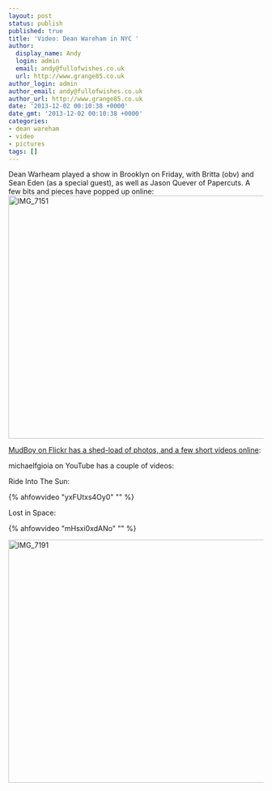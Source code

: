 ```yaml
---
layout: post
status: publish
published: true
title: 'Video: Dean Wareham in NYC '
author:
  display_name: Andy
  login: admin
  email: andy@fullofwishes.co.uk
  url: http://www.grange85.co.uk
author_login: admin
author_email: andy@fullofwishes.co.uk
author_url: http://www.grange85.co.uk
date: '2013-12-02 00:10:38 +0000'
date_gmt: '2013-12-02 00:10:38 +0000'
categories:
- dean wareham
- video
- pictures
tags: []
---
```

<p>Dean Warheam played a show in Brooklyn on Friday, with Britta (obv) and Sean Eden (as a special guest), as well as Jason Quever of Papercuts. A few bits and pieces have popped up online:<br />
<a href="http://www.flickr.com/photos/97019847@N00/11128980054" title="IMG_7151 by Clay, on Flickr"><img src="http://farm3.staticflickr.com/2813/11128980054_5489f3165b_z.jpg" width="640" height="480" alt="IMG_7151"></a></p>
<p><a href="http://www.flickr.com/search/?w=97019847@N00&q=dean%20wareham">MudBoy on Flickr has a shed-load of photos, and a few short videos online</a>:</p>
<p>michaelfgioia on YouTube has a couple of videos:</p>
<p>Ride Into The Sun:<br />
</p>
{% ahfowvideo "yxFUtxs4Oy0" "" %}
<p>Lost in Space:<br />
</p>
{% ahfowvideo "mHsxi0xdANo" "" %}
<p><a href="http://www.flickr.com/photos/97019847@N00/11128964534" title="IMG_7191 by Clay, on Flickr"><img src="http://farm6.staticflickr.com/5543/11128964534_1ee3b029dd_z.jpg" width="640" height="480" alt="IMG_7191"></a></p>
